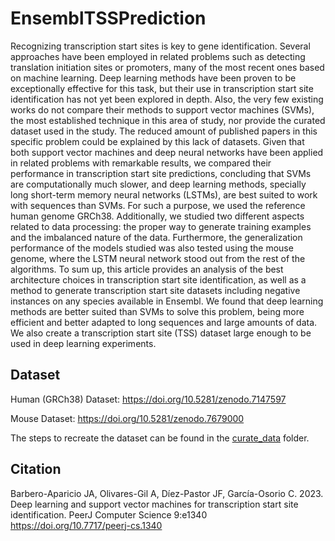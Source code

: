 # EnsemblTSSPrediction

Recognizing transcription start sites is key to gene identification. Several approaches have been employed in related problems such as detecting translation initiation sites or promoters, many of the most recent ones based on machine learning. Deep learning methods have been proven to be exceptionally effective for this task, but their use in transcription start site identification has not yet been explored in depth. Also, the very few existing works do not compare their methods to support vector machines (SVMs), the most established technique in this area of study, nor provide the curated dataset used in the study. The reduced amount of published papers in this specific problem could be explained by this lack of datasets. Given that both support vector machines and deep neural networks have been applied in related problems with remarkable results, we compared their performance in transcription start site predictions, concluding that SVMs are computationally much slower, and deep learning methods, specially long short-term memory neural networks (LSTMs), are best suited to work with sequences than SVMs. For such a purpose, we used the reference human genome GRCh38. Additionally, we studied two different aspects related to data processing: the proper way to generate training examples and the imbalanced nature of the data. Furthermore, the generalization performance of the models studied was also tested using the mouse genome, where the LSTM neural network stood out from the rest of the algorithms. To sum up, this article provides an analysis of the best architecture choices in transcription start site identification, as well as a method to generate transcription start site datasets including negative instances on any species available in Ensembl. We found that deep learning methods are better suited than SVMs to solve this problem, being more efficient and better adapted to long sequences and large amounts of data. We also create a transcription start site (TSS) dataset large enough to be used in deep learning experiments.

## Dataset

Human (GRCh38) Dataset: https://doi.org/10.5281/zenodo.7147597

Mouse Dataset: https://doi.org/10.5281/zenodo.7679000

The steps to recreate the dataset can be found in the [curate_data](https://github.com/JoseBarbero/EnsemblTSSPrediction/tree/main/curate_data) folder.

## Citation
Barbero-Aparicio JA, Olivares-Gil A, Díez-Pastor JF, García-Osorio C. 2023. Deep learning and support vector machines for transcription start site identification. PeerJ Computer Science 9:e1340 https://doi.org/10.7717/peerj-cs.1340
